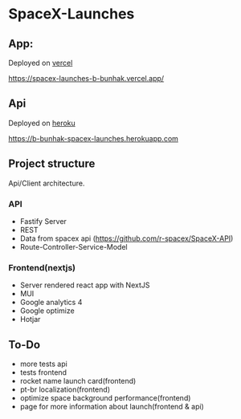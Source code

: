 # SpaceX-Launches

## App:

Deployed on [vercel](https://vercel.com)

https://spacex-launches-b-bunhak.vercel.app/

## Api

Deployed on [heroku](https://heroku.com/)

https://b-bunhak-spacex-launches.herokuapp.com

## Project structure

Api/Client architecture.

### API

- Fastify Server
- REST
- Data from spacex api (https://github.com/r-spacex/SpaceX-API)
- Route-Controller-Service-Model

### Frontend(nextjs)

- Server rendered react app with NextJS
- MUI
- Google analytics 4
- Google optimize
- Hotjar

## To-Do

- more tests api
- tests frontend
- rocket name launch card(frontend)
- pt-br localization(frontend)
- optimize space background performance(frontend)
- page for more information about launch(frontend & api)
